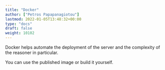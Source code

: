 ```yaml
---
title: "Docker"
author: ["Petros Papapanagiotou"]
lastmod: 2022-01-05T13:48:32+00:00
type: "docs"
draft: false
weight: 10102
---
```


Docker helps automate the deployment of the server and the complexity of the reasoner in particular.

You can use the published image or build it yourself.